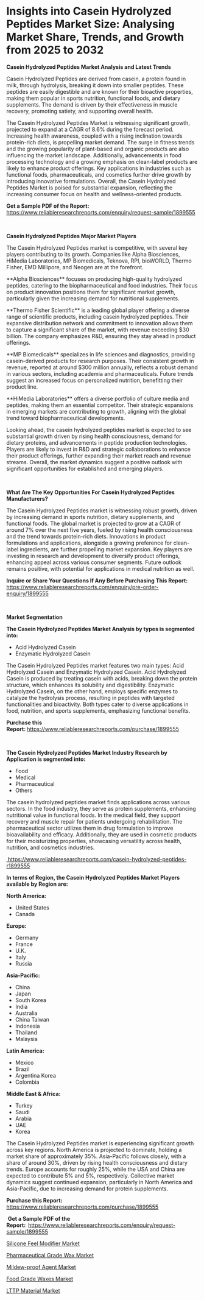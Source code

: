 <p><h1>Insights into Casein Hydrolyzed Peptides Market Size: Analysing Market Share, Trends, and Growth from 2025 to 2032</h1></p><p><strong>Casein Hydrolyzed Peptides Market Analysis and Latest Trends</strong></p>
<p><p>Casein Hydrolyzed Peptides are derived from casein, a protein found in milk, through hydrolysis, breaking it down into smaller peptides. These peptides are easily digestible and are known for their bioactive properties, making them popular in sports nutrition, functional foods, and dietary supplements. The demand is driven by their effectiveness in muscle recovery, promoting satiety, and supporting overall health.</p><p>The Casein Hydrolyzed Peptides Market is witnessing significant growth, projected to expand at a CAGR of 8.6% during the forecast period. Increasing health awareness, coupled with a rising inclination towards protein-rich diets, is propelling market demand. The surge in fitness trends and the growing popularity of plant-based and organic products are also influencing the market landscape. Additionally, advancements in food processing technology and a growing emphasis on clean-label products are likely to enhance product offerings. Key applications in industries such as functional foods, pharmaceuticals, and cosmetics further drive growth by introducing innovative formulations. Overall, the Casein Hydrolyzed Peptides Market is poised for substantial expansion, reflecting the increasing consumer focus on health and wellness-oriented products.</p></p>
<p><strong>Get a Sample PDF of the Report:&nbsp;</strong> <a href="https://www.reliableresearchreports.com/enquiry/request-sample/1899555?utm_campaign=116&utm_medium=2&utm_source=Github&utm_content=ia&utm_term=03042025&utm_id=casein-hydrolyzed-peptides">https://www.reliableresearchreports.com/enquiry/request-sample/1899555</a></p>
<p>&nbsp;</p>
<p><strong>Casein Hydrolyzed Peptides Major Market Players</strong></p>
<p><p>The Casein Hydrolyzed Peptides market is competitive, with several key players contributing to its growth. Companies like Alpha Biosciences, HiMedia Laboratories, MP Biomedicals, Teknova, RPI, bioWORLD, Thermo Fisher, EMD Millipore, and Neogen are at the forefront.</p><p>**Alpha Biosciences** focuses on producing high-quality hydrolyzed peptides, catering to the biopharmaceutical and food industries. Their focus on product innovation positions them for significant market growth, particularly given the increasing demand for nutritional supplements.</p><p>**Thermo Fisher Scientific** is a leading global player offering a diverse range of scientific products, including casein hydrolyzed peptides. Their expansive distribution network and commitment to innovation allows them to capture a significant share of the market, with revenue exceeding $30 billion. The company emphasizes R&D, ensuring they stay ahead in product offerings.</p><p>**MP Biomedicals** specializes in life sciences and diagnostics, providing casein-derived products for research purposes. Their consistent growth in revenue, reported at around $300 million annually, reflects a robust demand in various sectors, including academia and pharmaceuticals. Future trends suggest an increased focus on personalized nutrition, benefitting their product line.</p><p>**HiMedia Laboratories** offers a diverse portfolio of culture media and peptides, making them an essential competitor. Their strategic expansions in emerging markets are contributing to growth, aligning with the global trend toward biopharmaceutical developments.</p><p>Looking ahead, the casein hydrolyzed peptides market is expected to see substantial growth driven by rising health consciousness, demand for dietary proteins, and advancements in peptide production technologies. Players are likely to invest in R&D and strategic collaborations to enhance their product offerings, further expanding their market reach and revenue streams. Overall, the market dynamics suggest a positive outlook with significant opportunities for established and emerging players.</p></p>
<p>&nbsp;</p>
<p><strong>What Are The Key Opportunities For Casein Hydrolyzed Peptides Manufacturers?</strong></p>
<p><p>The Casein Hydrolyzed Peptides market is witnessing robust growth, driven by increasing demand in sports nutrition, dietary supplements, and functional foods. The global market is projected to grow at a CAGR of around 7% over the next five years, fueled by rising health consciousness and the trend towards protein-rich diets. Innovations in product formulations and applications, alongside a growing preference for clean-label ingredients, are further propelling market expansion. Key players are investing in research and development to diversify product offerings, enhancing appeal across various consumer segments. Future outlook remains positive, with potential for applications in medical nutrition as well.</p></p>
<p><strong>Inquire or Share Your Questions If Any Before Purchasing This Report:</strong> <a href="https://www.reliableresearchreports.com/enquiry/pre-order-enquiry/1899555?utm_campaign=116&utm_medium=2&utm_source=Github&utm_content=ia&utm_term=03042025&utm_id=casein-hydrolyzed-peptides">https://www.reliableresearchreports.com/enquiry/pre-order-enquiry/1899555</a></p>
<p>&nbsp;</p>
<p><strong>Market Segmentation</strong></p>
<p><strong>The Casein Hydrolyzed Peptides Market Analysis by types is segmented into:</strong></p>
<p><ul><li>Acid Hydrolyzed Casein</li><li>Enzymatic Hydrolyzed Casein</li></ul></p>
<p><p>The Casein Hydrolyzed Peptides market features two main types: Acid Hydrolyzed Casein and Enzymatic Hydrolyzed Casein. Acid Hydrolyzed Casein is produced by treating casein with acids, breaking down the protein structure, which enhances its solubility and digestibility. Enzymatic Hydrolyzed Casein, on the other hand, employs specific enzymes to catalyze the hydrolysis process, resulting in peptides with targeted functionalities and bioactivity. Both types cater to diverse applications in food, nutrition, and sports supplements, emphasizing functional benefits.</p></p>
<p><strong>Purchase this Report:&nbsp;</strong><a href="https://www.reliableresearchreports.com/purchase/1899555?utm_campaign=116&utm_medium=2&utm_source=Github&utm_content=ia&utm_term=03042025&utm_id=casein-hydrolyzed-peptides">https://www.reliableresearchreports.com/purchase/1899555</a></p>
<p>&nbsp;</p>
<p><strong>The Casein Hydrolyzed Peptides Market Industry Research by Application is segmented into:</strong></p>
<p><ul><li>Food</li><li>Medical</li><li>Pharmaceutical</li><li>Others</li></ul></p>
<p><p>The casein hydrolyzed peptides market finds applications across various sectors. In the food industry, they serve as protein supplements, enhancing nutritional value in functional foods. In the medical field, they support recovery and muscle repair for patients undergoing rehabilitation. The pharmaceutical sector utilizes them in drug formulation to improve bioavailability and efficacy. Additionally, they are used in cosmetic products for their moisturizing properties, showcasing versatility across health, nutrition, and cosmetics industries.</p></p>
<p><a href="https://www.reliableresearchreports.com/casein-hydrolyzed-peptides-r1899555?utm_campaign=116&utm_medium=2&utm_source=Github&utm_content=ia&utm_term=03042025&utm_id=casein-hydrolyzed-peptides">&nbsp;https://www.reliableresearchreports.com/casein-hydrolyzed-peptides-r1899555</a></p>
<p><strong>In terms of Region, the Casein Hydrolyzed Peptides Market Players available by Region are:</strong></p>
<p>
    <p> <strong> North America: </strong>
        <ul>
            <li>United States</li>
            <li>Canada</li>
        </ul>
        </p> 
    <p> <strong> Europe: </strong>
        <ul>
            <li>Germany</li>
            <li>France</li>
            <li>U.K.</li>
            <li>Italy</li>
            <li>Russia</li>
        </ul>
        </p> 
    <p> <strong> Asia-Pacific: </strong>
        <ul>
            <li>China</li>
            <li>Japan</li>
            <li>South Korea</li>
            <li>India</li>
            <li>Australia</li>
            <li>China Taiwan</li>
            <li>Indonesia</li>
            <li>Thailand</li>
            <li>Malaysia</li>
        </ul>
        </p> 
    <p> <strong> Latin America: </strong>
        <ul>
            <li>Mexico</li>
            <li>Brazil</li>
            <li>Argentina Korea</li>
            <li>Colombia</li>
        </ul>
        </p> 
    <p> <strong> Middle East & Africa: </strong>
        <ul>
            <li>Turkey</li>
            <li>Saudi</li>
            <li>Arabia</li>
            <li>UAE</li>
            <li>Korea</li>
        </ul>
    </p>
    </p>
<p><p>The Casein Hydrolyzed Peptides market is experiencing significant growth across key regions. North America is projected to dominate, holding a market share of approximately 35%. Asia-Pacific follows closely, with a share of around 30%, driven by rising health consciousness and dietary trends. Europe accounts for roughly 25%, while the USA and China are expected to contribute 5% and 5%, respectively. Collective market dynamics suggest continued expansion, particularly in North America and Asia-Pacific, due to increasing demand for protein supplements.</p></p>
<p><strong>Purchase this Report: </strong><a href="https://www.reliableresearchreports.com/purchase/1899555?utm_campaign=116&utm_medium=2&utm_source=Github&utm_content=ia&utm_term=03042025&utm_id=casein-hydrolyzed-peptides">https://www.reliableresearchreports.com/purchase/1899555</a></p>
<p>&nbsp;<strong>Get a Sample PDF of the Report:&nbsp;&nbsp;</strong><a href="https://www.reliableresearchreports.com/enquiry/request-sample/1899555?utm_campaign=116&utm_medium=2&utm_source=Github&utm_content=ia&utm_term=03042025&utm_id=casein-hydrolyzed-peptides">https://www.reliableresearchreports.com/enquiry/request-sample/1899555</a></p>
<p><strong></strong></p>
<p><p><a href="https://github.com/elvutedipela/Market-Research-Report-List-1/blob/main/silicone-feel-modifier-market.md?utm_campaign=116&utm_medium=2&utm_source=Github&utm_content=ia&utm_term=03042025&utm_id=casein-hydrolyzed-peptides">Silicone Feel Modifier Market</a></p><p><a href="https://github.com/lateshab69/Market-Research-Report-List-1/blob/main/pharmaceutical-grade-wax-market.md?utm_campaign=116&utm_medium=2&utm_source=Github&utm_content=ia&utm_term=03042025&utm_id=casein-hydrolyzed-peptides">Pharmaceutical Grade Wax Market</a></p><p><a href="https://github.com/ritooesiaba/Market-Research-Report-List-1/blob/main/mildew-proof-agent-market.md?utm_campaign=116&utm_medium=2&utm_source=Github&utm_content=ia&utm_term=03042025&utm_id=casein-hydrolyzed-peptides">Mildew-proof Agent Market</a></p><p><a href="https://github.com/hedbomkrahe/Market-Research-Report-List-1/blob/main/food-grade-waxes-market.md?utm_campaign=116&utm_medium=2&utm_source=Github&utm_content=ia&utm_term=03042025&utm_id=casein-hydrolyzed-peptides">Food Grade Waxes Market</a></p><p><a href="https://github.com/nkbaroga/Market-Research-Report-List-1/blob/main/lttp-material-market.md?utm_campaign=116&utm_medium=2&utm_source=Github&utm_content=ia&utm_term=03042025&utm_id=casein-hydrolyzed-peptides">LTTP Material Market</a></p></p>